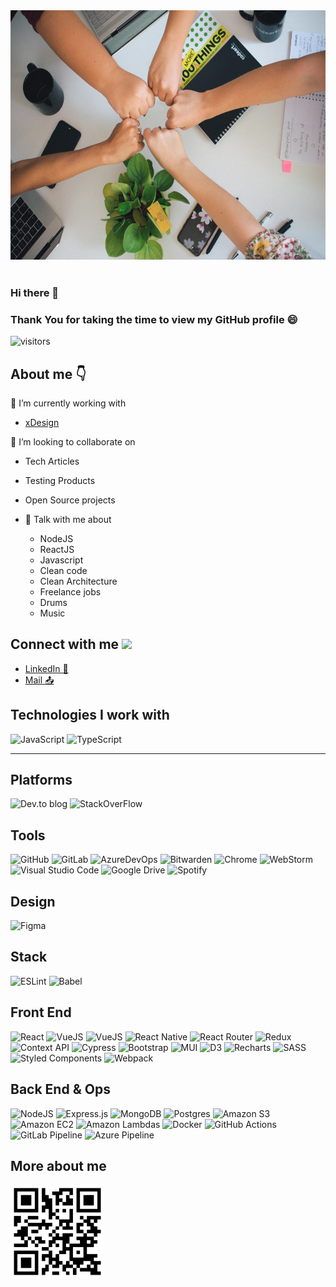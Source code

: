 <div align="center">
<img src="./team-work.webp" alt="cover" width="600px" height="399px" />
</div>

<br/>

### Hi there 👋

### Thank You for taking the time to view my GitHub profile 😄

<p/>

![visitors](https://visitor-badge.glitch.me/badge?page_id=angeloorru.angeloorru)

## About me 👇

🔭 I’m currently working with

- [xDesign ](https://www.xdesign.com/)

👯 I’m looking to collaborate on

- Tech Articles
- Testing Products
- Open Source projects

- 💬 Talk with me about
  - NodeJS
  - ReactJS
  - Javascript
  - Clean code
  - Clean Architecture
  - Freelance jobs
  - Drums
  - Music

<h2> Connect with me <img src='https://raw.githubusercontent.com/ShahriarShafin/ShahriarShafin/main/Assets/handshake.gif' width="100px"> </h2>

- [LinkedIn 💼](https://www.linkedin.com/in/angelo-orru/)
- [Mail 📤](mailto:angeloorru18@gmail.com)

## Technologies I work with

![JavaScript](https://img.shields.io/badge/-Javascript-yellow?logo=javascript&logoColor=white&style=flat)
![TypeScript](https://img.shields.io/badge/-Typescript-blue?logo=typescript&logoColor=white&style=flat)

---

## Platforms

![Dev.to blog](https://img.shields.io/badge/Dev.to-0A0A0A?style=for-the-badge&logo=dev.to&logoColor=white&style=flat)
![StackOverFlow](https://img.shields.io/badge/Stack%20Over%20Flow-white?style=for-the-badge&logo=stackoverflow&logoColor=black&style=flat)

## Tools

![GitHub](https://img.shields.io/badge/GitHub-%23404d59?style=for-the-badge&logo=github&logoColor=%2361DAFB&style=flat)
![GitLab](https://img.shields.io/badge/GitLab-black?style=for-the-badge&logo=gitlab&logoColor=%2361DAFB&style=flat)
![AzureDevOps](https://img.shields.io/badge/Azure%20Dev%20Ops-yellowgreen?style=for-the-badge&logo=azuredevops&logoColor=%2361DAFB&style=flat)
![Bitwarden](https://img.shields.io/badge/Bitwarden-black?style=for-the-badge&logo=bitwarden&logoColor=175DDC&style=flat)
![Chrome](https://img.shields.io/badge/Chrome-FB542B?style=for-the-badge&logo=googlechrome&logoColor=white&style=flat)
![WebStorm](https://img.shields.io/badge/Web%20Storm-yellow?style=for-the-badge&logo=webstorm&logoColor=white&style=flat)
![Visual Studio Code](https://img.shields.io/badge/Visual%20Studio%20Code-0078d7?style=for-the-badge&logo=visual-studio-code&logoColor=white&style=flat)
![Google Drive](https://img.shields.io/badge/Google%20Drive-4285F4?style=for-the-badge&logo=googledrive&logoColor=white&style=flat)
![Spotify](https://img.shields.io/badge/Spotify-1ED760?style=for-the-badge&logo=spotify&logoColor=white&style=flat)

## Design

![Figma](https://img.shields.io/badge/Figma-%23F24E1E?style=for-the-badge&logo=figma&logoColor=white&style=flat)

## Stack

![ESLint](https://img.shields.io/badge/ESLint-4B3263?style=for-the-badge&logo=eslint&logoColor=white&style=flat)
![Babel](https://img.shields.io/badge/Babel-F9DC3e?style=for-the-badge&logo=babel&logoColor=black&style=flat)

## Front End

![React](https://img.shields.io/badge/ReactJS-%2320232a?style=for-the-badge&logo=react&logoColor=%2361DAFB&style=flat)
![VueJS](https://img.shields.io/badge/VueJS-2.x-42b883?style=for-the-badge&logo=vue.js&style=flat)
![VueJS](https://img.shields.io/badge/VueJS-3.x-42b883?style=for-the-badge&logo=vue.js&style=flat)
![React Native](https://img.shields.io/badge/React_Native-%2320232a?style=for-the-badge&logo=react&logoColor=%2361DAFB&style=flat)
![React Router](https://img.shields.io/badge/React_Router-CA4245?style=for-the-badge&logo=react-router&logoColor=white&style=flat)
![Redux](https://img.shields.io/badge/Redux-%23593d88?style=for-the-badge&logo=redux&logoColor=white&style=flat)
![Context API](https://img.shields.io/badge/Context_API-%23430098?style=for-the-badge&logo=react&logoColor=white&style=flat)
![Cypress](https://img.shields.io/badge/Cypress-orange?style=for-the-badge&logo=cypress&logoColor=white&style=flat)
![Bootstrap](https://img.shields.io/badge/Bootstrap-%23563D7C?style=for-the-badge&logo=bootstrap&logoColor=white&style=flat)
![MUI](https://img.shields.io/badge/MUI-%230081CB.svg?style=for-the-badge&logo=mui&logoColor=white&style=flat)
![D3](https://img.shields.io/badge/D3.js-%F9A03C?style=for-the-badge&logo=d3.js&logoColor=white&style=flat)
![Recharts](https://img.shields.io/badge/Recharts-blue?style=for-the-badge&style=flat)
![SASS](https://img.shields.io/badge/SASS-hotpink?style=for-the-badge&logo=SASS&logoColor=white&style=flat)
![Styled Components](https://img.shields.io/badge/Styled--Components-DB7093?style=for-the-badge&logo=styled-components&logoColor=white&style=flat)
![Webpack](https://img.shields.io/badge/Webpack-%238DD6F9?style=for-the-badge&logo=webpack&logoColor=black&style=flat)

## Back End & Ops

![NodeJS](https://img.shields.io/badge/Node.js-6DA55F?style=for-the-badge&logo=node.js&logoColor=white&style=flat)
![Express.js](https://img.shields.io/badge/Express.js-%23404d59?style=for-the-badge&logo=express&logoColor=%2361DAFB&style=flat)
![MongoDB](https://img.shields.io/badge/MongoDB-%234ea94b?style=for-the-badge&logo=mongodb&logoColor=white&style=flat)
![Postgres](https://img.shields.io/badge/Postgres-%23316192?style=for-the-badge&logo=postgresql&logoColor=white&style=flat)
![Amazon S3](https://img.shields.io/badge/Amazon%20S3-orange?style=for-the-badge&logo=amazons3&logoColor=white&style=flat)
![Amazon EC2](https://img.shields.io/badge/Amazon%20EC2-red?style=for-the-badge&logo=amazonec2&logoColor=white&style=flat)
![Amazon Lambdas](https://img.shields.io/badge/AWS%20Lambdas-orange?style=for-the-badge&logo=awslambda&logoColor=white&style=flat)
![Docker](https://img.shields.io/badge/Docker-08d2fb?style=for-the-badge&logo=docker&logoColor=white&style=flat)
![GitHub Actions](https://img.shields.io/badge/GitHub%20Actions-%232671E5?style=for-the-badge&logo=githubactions&logoColor=white&style=flat)
![GitLab Pipeline](https://img.shields.io/badge/GitLab%20Pipeline-grey?style=for-the-badge&logo=gitlab&logoColor=white&style=flat)
![Azure Pipeline](https://img.shields.io/badge/Azure%20Pipeline-grey?style=for-the-badge&logo=azurepipelines&logoColor=white&style=flat)

## More about me
<div>
<img src="website-qr-code.png" alt="cover" width="150px" height="150px" />
</div>

<br/>
<br/>

<!--
**angeloorru/angeloorru** is a ✨ _special_ ✨ repository because its `README.md` (this file) appears on your GitHub profile.

Here are some ideas to get you started:

- 🔭 I’m currently working on ...
- 🌱 I’m currently learning ...
- 👯 I’m looking to collaborate on ...
- 🤔 I’m looking for help with ...
- 💬 Ask me about ...
- 📫 How to reach me: ...
- 😄 Pronouns: ...
- ⚡ Fun fact: ...
-->

